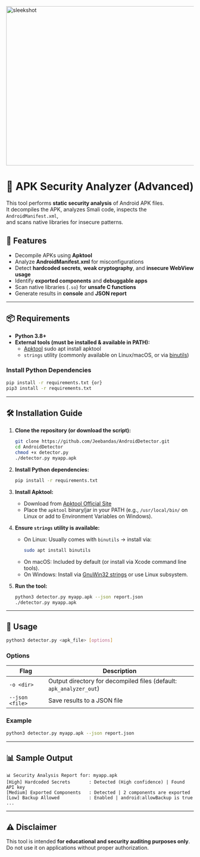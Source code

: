 <img width="937" height="427" alt="sleekshot" src="https://github.com/user-attachments/assets/15bcb1ed-bb35-4d00-ab80-3429fb575cbe" />

# 📱 APK Security Analyzer (Advanced)

This tool performs **static security analysis** of Android APK files.  
It decompiles the APK, analyzes Smali code, inspects the `AndroidManifest.xml`,  
and scans native libraries for insecure patterns.

## 🚀 Features
- Decompile APKs using **Apktool**
- Analyze **AndroidManifest.xml** for misconfigurations
- Detect **hardcoded secrets**, **weak cryptography**, and **insecure WebView usage**
- Identify **exported components** and **debuggable apps**
- Scan native libraries (`.so`) for **unsafe C functions**
- Generate results in **console** and **JSON report**

---

## 📦 Requirements

- **Python 3.8+**
- **External tools (must be installed & available in PATH):**
  - [Apktool](https://ibotpeaches.github.io/Apktool/) sudo apt install apktool
  - `strings` utility (commonly available on Linux/macOS, or via [binutils](https://www.gnu.org/software/binutils/))

### Install Python Dependencies
```bash
pip install -r requirements.txt {or}
pip3 install -r requirements.txt
```

---

## 🛠️ Installation Guide

1. **Clone the repository (or download the script):**
   ```bash
   git clone https://github.com/Jeebandas/AndroidDetector.git
   cd AndroidDetector
   chmod +x detector.py 
   ./detector.py myapp.apk
   ```

2. **Install Python dependencies:**
   ```bash
   pip install -r requirements.txt
   ```

3. **Install Apktool:**
   - Download from [Apktool Official Site](https://ibotpeaches.github.io/Apktool/)
   - Place the `apktool` binary/jar in your PATH (e.g., `/usr/local/bin/` on Linux or add to Environment Variables on Windows).

4. **Ensure `strings` utility is available:**
   - On Linux: Usually comes with `binutils` → install via:
     ```bash
     sudo apt install binutils
     ```
   - On macOS: Included by default (or install via Xcode command line tools).
   - On Windows: Install via [GnuWin32 strings](http://gnuwin32.sourceforge.net/packages/strings.htm) or use Linux subsystem.

5. **Run the tool:**
   ```bash
   python3 detector.py myapp.apk --json report.json
   ./detector.py myapp.apk
   ```

---

## 🔧 Usage

```bash
python3 detector.py <apk_file> [options]
```

### Options
| Flag | Description |
|------|-------------|
| `-o <dir>` | Output directory for decompiled files (default: `apk_analyzer_out`) |
| `--json <file>` | Save results to a JSON file |

### Example
```bash
python3 detector.py myapp.apk --json report.json
```

---

## 📊 Sample Output
```
📊 Security Analysis Report for: myapp.apk
[High] Hardcoded Secrets       : Detected (High confidence) | Found API key
[Medium] Exported Components   : Detected | 2 components are exported
[Low] Backup Allowed           : Enabled | android:allowBackup is true
...
```

---

## ⚠️ Disclaimer
This tool is intended **for educational and security auditing purposes only**.  
Do not use it on applications without proper authorization.


